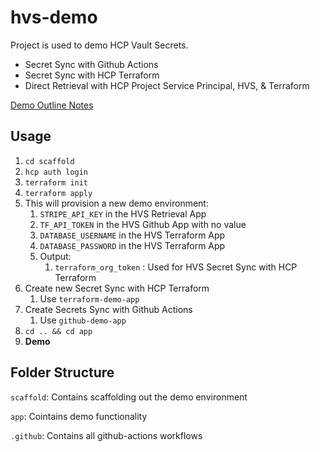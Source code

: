 # hvs-demo

Project is used to demo HCP Vault Secrets.
- Secret Sync with Github Actions
- Secret Sync with HCP Terraform
- Direct Retrieval with HCP Project Service Principal, HVS, & Terraform

[Demo Outline Notes](https://docs.google.com/document/d/1h5cBMu_4UuvnHehlF3gfMVEbtdZdUQF0ILY9fmKR9BE)

## Usage
1. ```cd scaffold```
2. ```hcp auth login```
3. ```terraform init```
4. ```terraform apply```
5. This will provision a new demo environment:
      1. ```STRIPE_API_KEY``` in the HVS Retrieval App
      2. ```TF_API_TOKEN``` in the HVS Github App with no value
      3. ```DATABASE_USERNAME``` in the HVS Terraform App
      4. ```DATABASE_PASSWORD``` in the HVS Terraform App
   1. Output:
      1. ```terraform_org_token``` : Used for HVS Secret Sync with HCP Terraform
6. Create new Secret Sync with HCP Terraform
   1. Use ```terraform-demo-app```
7. Create Secrets Sync with Github Actions
   1. Use ```github-demo-app```
8. ```cd .. && cd app```
9. **Demo**

## Folder Structure

```scaffold```: Contains scaffolding out the demo environment

```app```: Cointains demo functionality

```.github```: Contains all github-actions workflows
